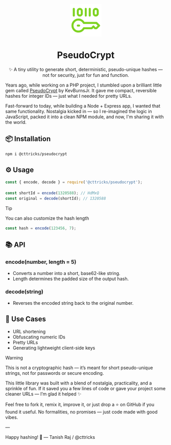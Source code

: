 <div align="center">
  <img src="https://raw.githubusercontent.com/cttricks/pseudocrypt/refs/heads/master/public/icon.png" width="100" alt="PseudoCrypt logo" />
</div>
<h1 align="center">PseudoCrypt</h1>
<p align="center">✨ A tiny utility to generate short, deterministic, pseudo-unique hashes — not for security, just for fun and function.</p>

Years ago, while working on a PHP project, I stumbled upon a brilliant little gem called [PseudoCrypt](https://web.archive.org/web/20130727034425/http://blog.kevburnsjr.com/php-unique-hash) by KevBurnsJr. It gave me compact, reversible hashes for integer IDs — just what I needed for pretty URLs.

Fast-forward to today, while building a Node + Express app, I wanted that same functionality. Nostalgia kicked in — so I re-imagined the logic in JavaScript, packed it into a clean NPM module, and now, I'm sharing it with the world.

## 📦 Installation

```bash
npm i @cttricks/pseudocrypt
```

## ⚙️ Usage

```js
const { encode, decode } = require('@cttricks/pseudocrypt');

const shortId = encode(1320588); // HdMxQ
const original = decode(shortId); // 1320588

```
> [!TIP]
> You can also customize the hash length
> ```js
> const hash = encode(123456, 7);  
> ```

## 📚 API
### encode(number, length = 5)
- Converts a number into a short, base62-like string.
- Length determines the padded size of the output hash.

### decode(string)
- Reverses the encoded string back to the original number.

## 🧠 Use Cases
- URL shortening
- Obfuscating numeric IDs
- Pretty URLs
- Generating lightweight client-side keys

> [!WARNING]  
> This is not a cryptographic hash — it’s meant for short pseudo-unique strings, not for passwords or secure encoding.

This little library was built with a blend of nostalgia, practicality, and a sprinkle of fun.
If it saved you a few lines of code or gave your project some cleaner URLs — I’m glad it helped ✨

Feel free to fork it, remix it, improve it, or just drop a ⭐ on GitHub if you found it useful.
No formalities, no promises — just code made with good vibes.

—

Happy hashing! 🚀
— Tanish Raj / @cttricks

